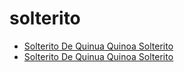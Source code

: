 # solterito

 * [Solterito De Quinua Quinoa Solterito](../index/s/solterito-de-quinua-quinoa-solterito-56389771.json)
 * [Solterito De Quinua Quinoa Solterito](../index/s/solterito-de-quinua-quinoa-solterito-56389771.json)

